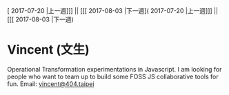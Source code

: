 [ 2017-07-20 |上一週]]] || [[[ 2017-08-03 |下一週]( 2017-07-20 |上一週]]] || [[[ 2017-08-03 |下一週)


# Vincent (文生)
Operational Transformation experimentations in Javascript.
I am looking for people who want to team up to build some FOSS JS collaborative tools for fun.
Email: vincent@404.taipei